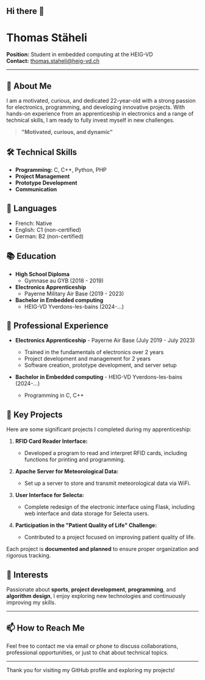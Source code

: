## Hi there 👋

# Thomas Stäheli

**Position:** Student in embedded computing at the HEIG-VD  \
**Contact:** [thomas.staheli@heig-vd.ch](mailto:thomas.staheli@heig-vd.ch)

---

## 🔭 About Me

I am a motivated, curious, and dedicated 22-year-old with a strong passion for electronics, programming, and developing innovative projects. With hands-on experience from an apprenticeship in electronics and a range of technical skills, I am ready to fully invest myself in new challenges.

> **"Motivated, curious, and dynamic"**

## 🛠️ Technical Skills

- **Programming:** C, C++, Python, PHP
- **Project Management**
- **Prototype Development**
- **Communication**

## 🌱 Languages

- French: Native
- English: C1 (non-certified)
- German: B2 (non-certified)

## 📚 Education

- **High School Diploma**
  - Gymnase au GYB (2018 - 2019)
- **Electronics Apprenticeship**
  - Payerne Military Air Base (2019 - 2023)
- **Bachelor in Embedded computing**
  - HEIG-VD Yverdons-les-bains (2024-...)   

## 🧠 Professional Experience

- **Electronics Apprenticeship** - Payerne Air Base (July 2019 - July 2023)
  - Trained in the fundamentals of electronics over 2 years
  - Project development and management for 2 years
  - Software creation, prototype development, and server setup
 
- **Bachelor in Embedded computing** - HEIG-VD Yverdons-les-bains (2024-...)
  - Programming in C, C++   

## 🚀 Key Projects

Here are some significant projects I completed during my apprenticeship:

1. **RFID Card Reader Interface:**
   - Developed a program to read and interpret RFID cards, including functions for printing and programming.

2. **Apache Server for Meteorological Data:**
   - Set up a server to store and transmit meteorological data via WiFi.

3. **User Interface for Selecta:**
   - Complete redesign of the electronic interface using Flask, including web interface and data storage for Selecta users.

4. **Participation in the "Patient Quality of Life" Challenge:**
   - Contributed to a project focused on improving patient quality of life.

Each project is **documented and planned** to ensure proper organization and rigorous tracking.

## 💬 Interests

Passionate about **sports**, **project development**, **programming**, and **algorithm design**, I enjoy exploring new technologies and continuously improving my skills.

---

## 📫 How to Reach Me

Feel free to contact me via email or phone to discuss collaborations, professional opportunities, or just to chat about technical topics.

---

Thank you for visiting my GitHub profile and exploring my projects!


<!--
**thomasstaheli/thomasstaheli** is a ✨ _special_ ✨ repository because its `README.md` (this file) appears on your GitHub profile.

Here are some ideas to get you started:

- 🔭 I’m currently working on ...
- 🌱 I’m currently learning ...
- 👯 I’m looking to collaborate on ...
- 🤔 I’m looking for help with ...
- 💬 Ask me about ...
- 📫 How to reach me: ...
- 😄 Pronouns: ...
- ⚡ Fun fact: ...
-->
